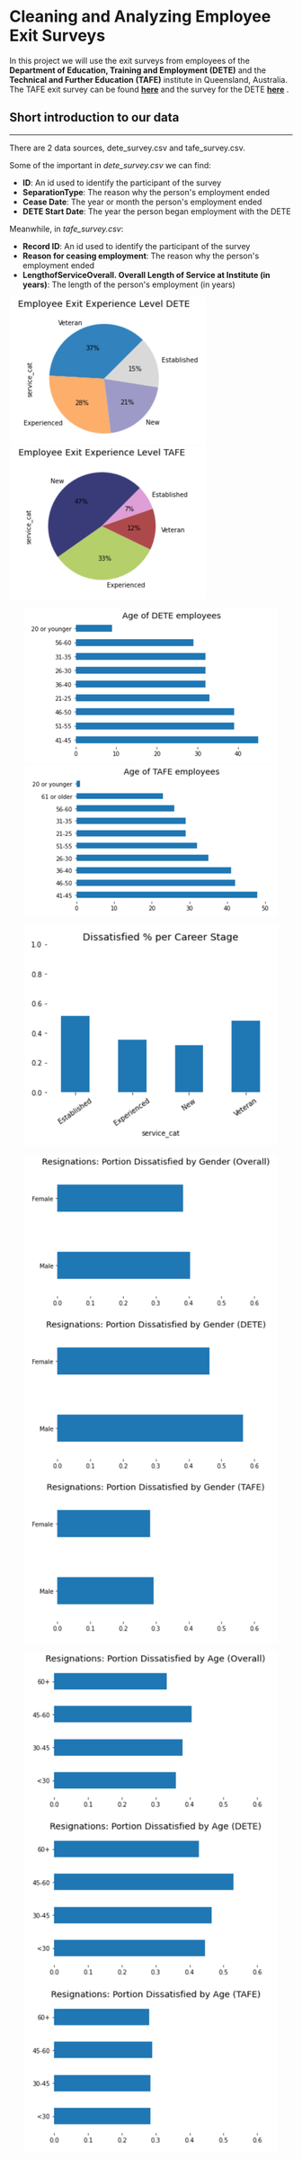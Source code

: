 # Cleaning and Analyzing Employee Exit Surveys

In this project we will use the exit surveys from employees of the <b>Department of Education, Training and Employment (DETE)</b> and the <b>Technical and Further Education (TAFE)</b> institute in Queensland, Australia. The TAFE exit survey can be found __[here](https://data.gov.au/dataset/ds-qld-89970a3b-182b-41ea-aea2-6f9f17b5907e/details?q=exit%20survey)__ and the survey for the DETE __[here](https://data.gov.au/dataset/ds-qld-fe96ff30-d157-4a81-851d-215f2a0fe26d/details?q=exit%20survey)__ .

<h2> Short introduction to our data</h2>

---
There are 2 data sources, dete_survey.csv and tafe_survey.csv.

Some of the important in <i>dete_survey.csv</i> we can find:

<ul>
    <li><b>ID</b>: An id used to identify the participant of the survey
    <li><b>SeparationType</b>: The reason why the person's employment ended
    <li><b>Cease Date</b>: The year or month the person's employment ended
    <li><b>DETE Start Date</b>: The year the person began employment with the DETE
</ul>

Meanwhile, in <i>tafe_survey.csv</i>:
<ul>
    <li><b>Record ID</b>: An id used to identify the participant of the survey
    <li><b>Reason for ceasing employment</b>: The reason why the person's employment ended
    <li><b>LengthofServiceOverall. Overall Length of Service at Institute (in years)</b>: The length of the person's employment (in years)
</ul>

<p float="center">
<img src="https://github.com/Treyeth/Projects/blob/master/EDA_Employee_Exit_Surveys/Images/employee_exit_experience_dete.png" width="350">
<img src="https://github.com/Treyeth/Projects/blob/master/EDA_Employee_Exit_Surveys/Images/employee_exit_experience_tafe.png" width="350">
</p>

<p align="center">
<img src="https://github.com/Treyeth/Projects/blob/master/EDA_Employee_Exit_Surveys/Images/age_employees_dete.png" width="450">
<img src="https://github.com/Treyeth/Projects/blob/master/EDA_Employee_Exit_Surveys/Images/age_employees_tafe.png" width="450">
</p>

<p align="center">
<img src="https://github.com/Treyeth/Projects/blob/master/EDA_Employee_Exit_Surveys/Images/dissatisfied_career_stage.png" width="450">
</p>

<p align="center">
<img src="https://github.com/Treyeth/Projects/blob/master/EDA_Employee_Exit_Surveys/Images/resignations_by_gender_dissatisfaction.png" width="450">
</p>

<p align="center">
<img src="https://github.com/Treyeth/Projects/blob/master/EDA_Employee_Exit_Surveys/Images/resignations_by_age_dissatisfaction.png" width="450">
</p>
